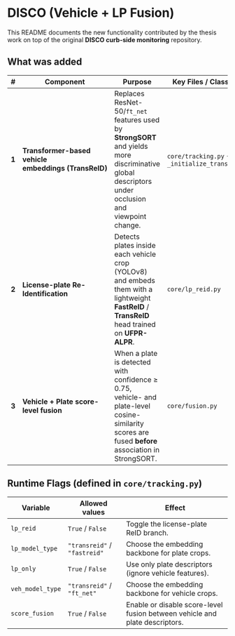 # DISCO (Vehicle + LP Fusion)

This README documents the new functionality contributed by the thesis work on top of the original **DISCO curb-side monitoring** repository.

## What was added

| # | Component | Purpose | Key Files / Classes |
|---|-----------|---------|---------------------|
| **1** | **Transformer-based vehicle embeddings&nbsp;(TransReID)** | Replaces ResNet-50/`ft_net` features used by **StrongSORT** and yields more discriminative global descriptors under occlusion and viewpoint change. | `core/tracking.py` → `_initialize_transreid` |
| **2** | **License-plate Re-Identification** | Detects plates inside each vehicle crop (YOLOv8) and embeds them with a lightweight **FastReID** / **TransReID** head trained on **UFPR-ALPR**. | `core/lp_reid.py` |
| **3** | **Vehicle + Plate score-level fusion** | When a plate is detected with confidence ≥ 0.75, vehicle- and plate-level cosine-similarity scores are fused **before** association in StrongSORT. | `core/fusion.py` |

## Runtime Flags (defined in `core/tracking.py`)

| Variable | Allowed values | Effect |
|----------|----------------|--------|
| `lp_reid` | `True` / `False` | Toggle the license-plate ReID branch. |
| `lp_model_type` | `"transreid"` / `"fastreid"` | Choose the embedding backbone for plate crops. |
| `lp_only` | `True` / `False` | Use only plate descriptors (ignore vehicle features). |
| `veh_model_type` | `"transreid"` / `"ft_net"` | Choose the embedding backbone for vehicle crops. |
| `score_fusion` | `True` / `False` | Enable or disable score-level fusion between vehicle and plate descriptors. |
